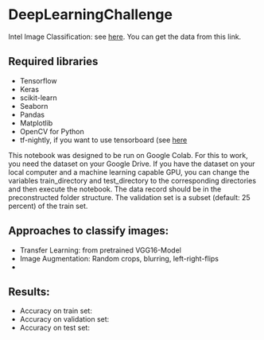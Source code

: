 # DeepLearningChallenge

Intel Image Classification: see [here](https://www.kaggle.com/puneet6060/intel-image-classification).
You can get the data from this link. 

## Required libraries
- Tensorflow
- Keras
- scikit-learn
- Seaborn
- Pandas
- Matplotlib
- OpenCV for Python
- tf-nightly, if you want to use tensorboard (see [here](https://www.dlology.com/blog/how-to-run-tensorboard-in-jupyter-notebook/)

This notebook was designed to be run on Google Colab. For this to work,
you need the dataset on your Google Drive. 
If you have the dataset on your local computer and a 
machine learning capable GPU, you can change the variables train_directory
and test_directory to the corresponding directories and then execute the notebook.
The data record should be in the preconstructed folder structure. 
The validation set is a subset (default: 25 percent) of the
train set.

## Approaches to classify images:
- Transfer Learning: from pretrained VGG16-Model
- Image Augmentation: Random crops, blurring, left-right-flips
- 

## Results:
- Accuracy on train set:
- Accuracy on validation set:
- Accuracy on test set:


